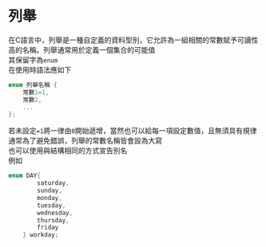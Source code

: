 # 列舉
在C語言中，列舉是一種自定義的資料型別，它允許為一組相關的常數賦予可讀性高的名稱。列舉通常用於定義一個集合的可能值  
其保留字為`enum`  
在使用時語法應如下  
```C
enum 列舉名稱 {
    常數1=1,
    常數2,
    ...
};
```
若未設定`=1`將一律由`0`開始遞增，當然也可以給每一項設定數值，且無須具有規律  
通常為了避免錯誤，列舉的常數名稱皆會設為大寫  
也可以使用與結構相同的方式宣告別名  
例如
```C
enum DAY{
        saturday,       
        sunday,     
        monday,         
        tuesday,
        wednesday,      
        thursday,
        friday
    } workday;
```

